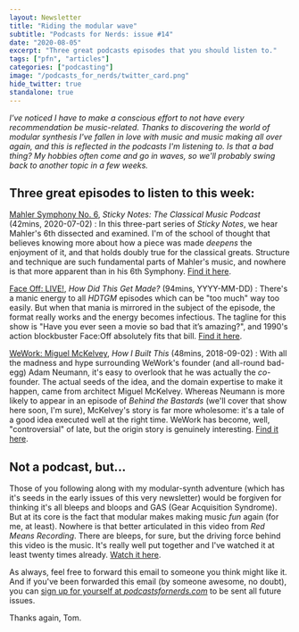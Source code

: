```yaml
---
layout: Newsletter
title: "Riding the modular wave"
subtitle: "Podcasts for Nerds: issue #14"
date: "2020-08-05"
excerpt: "Three great podcasts episodes that you should listen to."
tags: ["pfn", "articles"]
categories: ["podcasting"]
image: "/podcasts_for_nerds/twitter_card.png"
hide_twitter: true
standalone: true
---
```


_I've noticed I have to make a conscious effort to not have every recommendation be music-related. Thanks to discovering the world of modular synthesis I've fallen in love with music and music making all over again, and this is reflected in the podcasts I'm listening to. Is that a bad thing? My hobbies often come and go in waves, so we'll probably swing back to another topic in a few weeks._

## Three great episodes to listen to this week:

[Mahler Symphony No. 6](https://podcasts.apple.com/nz/podcast/mahler-symphony-no-6-part-1/id1215386938?i=1000481753362), _Sticky Notes: The Classical Music Podcast_ (42mins, 2020-07-02)
: In this three-part series of _Sticky Notes_, we hear Mahler's 6th dissected and examined. I'm of the school of thought that believes knowing more about how a piece was made _deepens_ the enjoyment of it, and that holds doubly true for the classical greats. Structure and technique are such fundamental parts of Mahler's music, and nowhere is that more apparent than in his 6th Symphony. [Find it here](https://podcasts.apple.com/nz/podcast/mahler-symphony-no-6-part-1/id1215386938?i=1000481753362).

[Face Off: LIVE!](https://www.earwolf.com/episode/face-off-live/), _How Did This Get Made?_ (94mins, YYYY-MM-DD)
: There's a manic energy to all _HDTGM_ episodes which can be "too much" way too easily. But when that mania is mirrored in the subject of the episode, the format really works and the energy becomes infectious. The tagline for this show is "Have you ever seen a movie so bad that it’s amazing?", and 1990's action blockbuster Face:Off absolutely fits that bill. [Find it here](https://www.earwolf.com/episode/face-off-live/).

[WeWork: Miguel McKelvey](https://www.stitcher.com/podcast/national-public-radio/how-i-built-this/e/50511717), _How I Built This_ (48mins, 2018-09-02)
: With all the madness and hype surrounding WeWork's founder (and all-round bad-egg) Adam Neumann, it's easy to overlook that he was actually the _co_-founder. The actual seeds of the idea, and the domain expertise to make it happen, came from architect Miguel McKelvey. Whereas Neumann is more likely to appear in an episode of _Behind the Bastards_ (we'll cover that show here soon, I'm sure), McKelvey's story is far more wholesome: it's a tale of a good idea executed well at the right time. WeWork has become, well, "controversial" of late, but the origin story is genuinely interesting. [Find it here](https://www.stitcher.com/podcast/national-public-radio/how-i-built-this/e/50511717).

## Not a podcast, but...

Those of you following along with my modular-synth adventure (which has it's seeds in the early issues of this very newsletter) would be forgiven for thinking it's all bleeps and bloops and GAS (Gear Acquisition Syndrome). But at its core is the fact that modular makes making music _fun_ again (for me, at least). Nowhere is that better articulated in this video from _Red Means Recording_. There are bleeps, for sure, but the driving force behind this video is the music. It's really well put together and I've watched it at least twenty times already. [Watch it here](https://www.youtube.com/watch?v=Vfd-ViehdA0&t=1138s).

As always, feel free to forward this email to someone you think might like it. And if you've been forwarded this email (by someone awesome, no doubt), you can [sign up for yourself at _podcastsfornerds.com_](https://podcastsfornerds.com/) to be sent all future issues.

Thanks again,
Tom.
